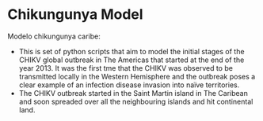 # Chikungunya Model
Modelo chikungunya caribe:
* This is set of python scripts that aim to model the initial stages of the CHIKV global outbreak in The Americas that started at the end of the year 2013. It was the first tme that the CHIKV was observed to be transmitted locally in the Western Hemisphere and the outbreak poses a clear example of an infection disease invasion into naïve territories. 
* The CHIKV outbreak started in the Saint Martin island in The Caribean and soon spreaded over all the neighbouring islands and hit continental land. 
